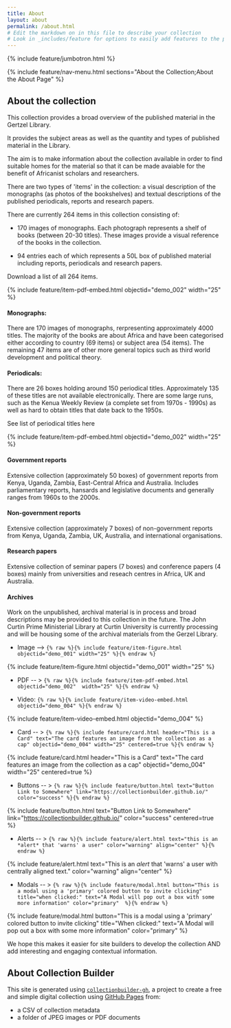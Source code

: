 ```yaml
---
title: About
layout: about
permalink: /about.html
# Edit the markdown on in this file to describe your collection
# Look in _includes/feature for options to easily add features to the page
---
```


{% include feature/jumbotron.html %}

{% include feature/nav-menu.html sections="About the Collection;About the About Page" %}


## About the collection 

This collection provides a broad overview of the published material in the Gertzel Library. 

It provides the subject areas as well as the quantity and types of published material in the Library. 

The aim is to make information about the collection available in order to find suitable homes for the material so that it can be made avaiable for the benefit of Africanist scholars and researchers. 

There are two types of 'items' in the collection: a visual description of the monographs (as photos of the bookshelves) and textual descriptions of the published periodicals, reports and research papers.  

There are currently 264 items in this collection consisting of:
- 170 images of monographs.  Each photograph represents a shelf of books (between 20-30 titles). These images provide a visual reference of the books in the collection.  

- 94 entries each of which represents a 50L box of published material including reports, periodicals and research papers.   
 
Download a list of all 264 items.  

{% include feature/item-pdf-embed.html objectid="demo_002" width="25" %}


#### Monographs: 
There are 170 images of monographs, rerpresenting approximately 4000 titles.  The majority of the books are about Africa and have been categorised either according to country (69 items) or subject area (54 items).  The remaining 47 items are of other more general topics such as third world development and political theory.

#### Periodicals: 
There are 26 boxes holding around 150 periodical titles.  Approximately 135 of these titles are not available electronically. There are some large runs, such as the Kenua Weekly Review (a complete set from 1970s - 1990s) as well as hard to obtain titles that date back to the 1950s. 

See list of periodical titles here

{% include feature/item-pdf-embed.html objectid="demo_002" width="25" %}
 
#### Government reports  

Extensive collection (approximately 50 boxes) of government reports from Kenya, Uganda, Zambia, East-Central Africa and Australia. Includes parliamentary reports, hansards and legislative documents and generally ranges from 1960s to the 2000s.

#### Non-government reports  

Extensive collection (approximately 7 boxes) of non-government reports from Kenya, Uganda, Zambia, UK, Australia, and international organisations.

#### Research papers 

Extensive collection of seminar papers (7 boxes) and conference papers (4 boxes) mainly from universities and reseach centres in Africa, UK and Australia. 

#### Archives 
Work on the unpublished, archival material is in process and broad descriptions may be provided to this collection in the future. The John Curtin Prime Ministerial Library at Curtin University is currently processing and will be housing some of the archival materials from the Gerzel Library. 


- Image --> `{% raw %}{% include feature/item-figure.html objectid="demo_001" width="25" %}{% endraw %}`

{% include feature/item-figure.html objectid="demo_001" width="25" %}

- PDF -- > `{% raw %}{% include feature/item-pdf-embed.html objectid="demo_002"  width="25" %}{% endraw %}`



- Video: `{% raw %}{% include feature/item-video-embed.html objectid="demo_004" %}{% endraw %}`

{% include feature/item-video-embed.html objectid="demo_004" %}

- Card -- > `{% raw %}{% include feature/card.html header="This is a Card" text="The card features an image from the collection as a cap" objectid="demo_004" width="25" centered=true %}{% endraw %}`

{% include feature/card.html header="This is a Card" text="The card features an image from the collection as a cap" objectid="demo_004" width="25" centered=true %}

- Buttons -- > `{% raw %}{% include feature/button.html text="Button Link to Somewhere" link="https://collectionbuilder.github.io/" color="success" %}{% endraw %}`

{% include feature/button.html text="Button Link to Somewhere" link="https://collectionbuilder.github.io/" color="success" centered=true %}
  
- Alerts -- > `{% raw %}{% include feature/alert.html text="this is an *alert* that 'warns' a user" color="warning" align="center" %}{% endraw %}`

{% include feature/alert.html text="This is an *alert* that 'warns' a user with centrally aligned text." color="warning" align="center"  %}

- Modals -- > `{% raw %}{% include feature/modal.html button="This is a modal using a 'primary' colored button to invite clicking" title="when clicked:" text="A Modal will pop out a box with some more information" color="primary"  %}{% endraw %}`

{% include feature/modal.html button="This is a modal using a 'primary' colored button to invite clicking" title="When clicked:" text="A Modal will pop out a box with some more information" color="primary"  %}

We hope this makes it easier for site builders to develop the collection AND add interesting and engaging contextual information.  

## About Collection Builder

This site is generated using [`collectionbuilder-gh`](https://collectionbuilding.github.io/gh/), a project to create a free and simple digital collection using [GitHub Pages](https://pages.github.com/) from: 

- a CSV of collection metadata
- a folder of JPEG images or PDF documents
